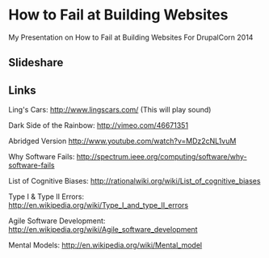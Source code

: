 How to Fail at Building Websites
================================

My Presentation on How to Fail at Building Websites For DrupalCorn 2014

Slideshare
----------


Links
-----
Ling's Cars: http://www.lingscars.com/
(This will play sound)

Dark Side of the Rainbow: http://vimeo.com/46671351

Abridged Version
http://www.youtube.com/watch?v=MDz2cNL1vuM

Why Software Fails:
http://spectrum.ieee.org/computing/software/why-software-fails

List of Cognitive Biases:
http://rationalwiki.org/wiki/List_of_cognitive_biases

Type I & Type II Errors:
http://en.wikipedia.org/wiki/Type_I_and_type_II_errors

Agile Software Development:
http://en.wikipedia.org/wiki/Agile_software_development

Mental Models:
http://en.wikipedia.org/wiki/Mental_model
